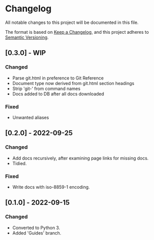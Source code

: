 # Changelog

All notable changes to this project will be documented in this file.

The format is based on [Keep a Changelog](https://keepachangelog.com/en/1.0.0/),
and this project adheres to [Semantic Versioning](https://semver.org/spec/v2.0.0.html).


## [0.3.0] - WIP
### Changed
- Parse git.html in preference to Git Reference
- Document type now derived from git.html section headings
- Strip 'git-' from command names
- Docs added to DB after all docs downloaded
### Fixed
- Unwanted aliases 
  
## [0.2.0] - 2022-09-25
### Changed
- Add docs recursively, after examining page links for missing docs.
- Tidied.

### Fixed
- Write docs with iso-8859-1 encoding.

## [0.1.0] - 2022-09-15
### Changed
- Converted to Python 3.
- Added 'Guides' branch.
